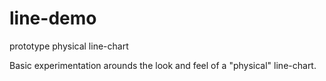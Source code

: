# line-demo
prototype physical line-chart

Basic experimentation arounds the look and feel of a "physical" line-chart.

